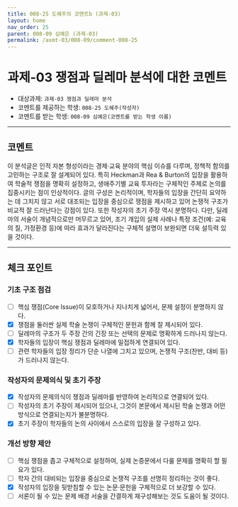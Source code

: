 ```yaml
---
title: 008-25 도혜주의 코멘트b (과제-03) 
layout: home
nav_order: 25
parent: 008-09 심예은 (과제-03)
permalink: /asmt-03/008-09/comment-008-25
---
```


# 과제-03 쟁점과 딜레마 분석에 대한 코멘트

- 대상과제: `과제-03 쟁점과 딜레마 분석`
- 코멘트를 제공하는 학생: `008-25 도혜주(작성자)` 
- 코멘트를 받는 학생: `008-09 심예은(코멘트를 받는 학생 이름)` 

---

## 코멘트

이 분석글은 인적 자본 형성이라는 경제·교육 분야의 핵심 이슈를 다루며, 정책적 함의를 고민하는 구조로 잘 설계되어 있다. 특히 Heckman과 Rea & Burton의 입장을 활용하여 학술적 쟁점을 명확히 설정하고, 생애주기별 교육 투자라는 구체적인 주제로 논의를 집중시키는 점이 인상적이다. 글의 구성은 논리적이며, 학자들의 입장을 간단히 요약하는 데 그치지 않고 서로 대조되는 입장을 중심으로 쟁점을 제시하고 있어 논쟁적 구조가 비교적 잘 드러난다는 강점이 있다. 또한 작성자의 초기 주장 역시 분명하다. 다만, 딜레마의 서술이 개념적으로만 머무르고 있어, 조기 개입의 실제 사례나 특정 조건(예: 교육의 질, 가정환경 등)에 따라 효과가 달라진다는 구체적 설명이 보완되면 더욱 설득력 있을 것이다. 

---

## 체크 포인트

### **기초 구조 점검**
- [ ] 핵심 쟁점(Core Issue)이 모호하거나 지나치게 넓어서, 문제 설정이 분명하지 않다.
- [x] 쟁점을 둘러싼 실제 학술 논쟁이 구체적인 문헌과 함께 잘 제시되어 있다.
- [ ] 딜레마의 구조가 두 주장 간의 긴장 또는 선택의 문제로 명확하게 드러나지 않는다.
- [x] 학자들의 입장이 핵심 쟁점과 딜레마에 밀접하게 연결되어 있다.
- [ ] 관련 학자들의 입장 정리가 단순 나열에 그치고 있으며, 논쟁적 구조(찬반, 대비 등)가 드러나지 않는다.

### **작성자의 문제의식 및 초기 주장**
- [x] 작성자의 문제의식이 쟁점과 딜레마를 반영하여 논리적으로 연결되어 있다.
- [ ] 작성자의 초기 주장이 제시되어 있으나, 그것이 본문에서 제시된 학술 논쟁과 어떤 방식으로 연결되는지가 불분명하다.
- [x] 초기 주장이 학자들의 논의 사이에서 스스로의 입장을 잘 구성하고 있다.

### **개선 방향 제안**
- [ ] 핵심 쟁점을 좁고 구체적으로 설정하여, 실제 논증문에서 다룰 문제를 명확히 할 필요가 있다.
- [ ] 학자 간의 대비되는 입장을 중심으로 논쟁적 구조를 선명히 정리하는 것이 좋다.
- [x] 작성자의 입장을 뒷받침할 수 있는 논문·문헌을 구체적으로 더 보강할 수 있다.
- [ ] 서론이 될 수 있는 문제 배경 서술을 간결하게 재구성해보는 것도 도움이 될 것이다.
